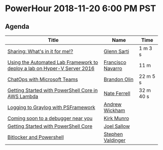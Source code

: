 # PowerHour 2018-11-20 6:00 PM PST

## Agenda

Title                                                                                | Name   | Time
------------------------------------------------------------------------------------ | ----------------------------------------------------- | --------------------
[Sharing: What's in it for me!?](glennsarti)                                         | [Glenn Sarti](https://github.com/glennsarti) | 1 m 3 s
[Using the Automated Lab Framework to deploy a lab on Hyper-V Server 2016](ctmcisco) | [Francisco Navarro](https://github.com/ctmcisco) | 11 m
[ChatOps with Microsoft Teams](devblackops)                                          | [Brandon Olin](https://github.com/devblackops) | 22 m 5 s
[Getting Started with PowerShell Core in AWS Lambda](scrthq)                         | [Nate Ferrell](https://github.com/scrthq) | 32 m 40 s
[Logging to Graylog with PSFramework](awickham10)                                    | [Andrew Wickham](https://github.com/awickham10) | 
[Coming soon to a debugger near you](KirkMunro)                                      | [Kirk Munro](https://github.com/KirkMunro) | 
[Getting Started with PowerShell Core](vexx32)                                       | [Joel Sallow](https://github.com/vexx32) | 
[Bitlocker and Powershell](steviecoaster)                                            | [Stephen Valdinger](https://github.com/steviecoaster) | 
